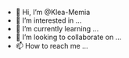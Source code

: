 - 👋 Hi, I’m @Klea-Memia
- 👀 I’m interested in ...
- 🌱 I’m currently learning ...
- 💞️ I’m looking to collaborate on ...
- 📫 How to reach me ...

<!---
Klea-Memia/Klea-Memia is a ✨ special ✨ repository because its `README.md` (this file) appears on your GitHub profile.
You can click the Preview link to take a look at your changes.
--->
